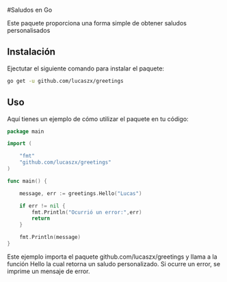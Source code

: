 #Saludos en Go

Este paquete proporciona una forma simple de obtener saludos personalisados

## Instalación 

Ejectutar el siguiente comando para instalar el paquete:

```bash
go get -u github.com/lucaszx/greetings
```

## Uso 
Aquí tienes un ejemplo de cómo utilizar el paquete en tu código:


```go
package main

import (

	"fmt"
	"github.com/lucaszx/greetings"
)

func main() {

	message, err := greetings.Hello("Lucas")

	if err != nil {
		fmt.Println("Ocurrió un error:",err)
        return
	}

	fmt.Println(message)
}
```

Este ejemplo importa el paquete github.com/lucaszx/greetings y llama a la función Hello la cual
retorna un saludo personalizado. Si ocurre un error, se imprime un mensaje de error.